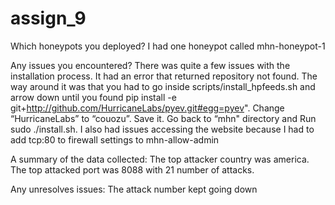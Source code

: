 # assign_9

Which honeypots you deployed? 
I had one honeypot called mhn-honeypot-1

Any issues you encountered? 
There was quite a few issues with the installation process. It had an error that returned repository not found. The way around it was that you had to go inside scripts/install_hpfeeds.sh and arrow down until you found pip install -e git+http://github.com/HurricaneLabs/pyev.git#egg=pyev". Change “HurricaneLabs” to “couozu”. Save it. Go back to “mhn" directory and Run sudo ./install.sh. I also had issues accessing the website because I had to add tcp:80 to firewall settings to mhn-allow-admin

A summary of the data collected: 
The top attacker country was america. The top attacked port was 8088 with 21 number of attacks.

Any unresolves issues:
The attack number kept going down
